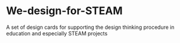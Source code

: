 # We-design-for-STEAM
A set of design cards for supporting the design thinking procedure in education and especially STEAM projects
